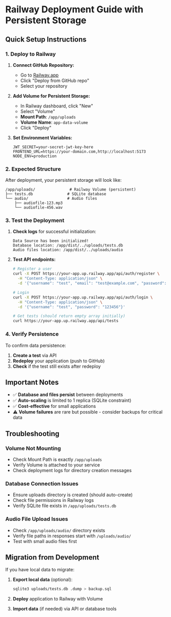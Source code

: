 # Railway Deployment Guide with Persistent Storage

## Quick Setup Instructions

### 1. Deploy to Railway

1. **Connect GitHub Repository:**

   - Go to [Railway.app](https://railway.app)
   - Click "Deploy from GitHub repo"
   - Select your repository

2. **Add Volume for Persistent Storage:**

   - In Railway dashboard, click "New"
   - Select "Volume"
   - **Mount Path**: `/app/uploads`
   - **Volume Name**: `app-data-volume`
   - Click "Deploy"

3. **Set Environment Variables:**
   ```
   JWT_SECRET=your-secret-jwt-key-here
   FRONTEND_URL=https://your-domain.com,http://localhost:5173
   NODE_ENV=production
   ```

### 2. Expected Structure

After deployment, your persistent storage will look like:

```
/app/uploads/               # Railway Volume (persistent)
├── tests.db               # SQLite database
└── audio/                 # Audio files
    ├── audiofile-123.mp3
    └── audiofile-456.wav
```

### 3. Test the Deployment

1. **Check logs** for successful initialization:

   ```
   Data Source has been initialized!
   Database location: /app/dist/../uploads/tests.db
   Audio files location: /app/dist/../uploads/audio
   ```

2. **Test API endpoints:**

   ```bash
   # Register a user
   curl -X POST https://your-app.up.railway.app/api/auth/register \
     -H "Content-Type: application/json" \
     -d '{"username": "test", "email": "test@example.com", "password": "123456"}'

   # Login
   curl -X POST https://your-app.up.railway.app/api/auth/login \
     -H "Content-Type: application/json" \
     -d '{"username": "test", "password": "123456"}'

   # Get tests (should return empty array initially)
   curl https://your-app.up.railway.app/api/tests
   ```

### 4. Verify Persistence

To confirm data persistence:

1. **Create a test** via API
2. **Redeploy** your application (push to GitHub)
3. **Check** if the test still exists after redeploy

## Important Notes

- ✅ **Database and files persist** between deployments
- ✅ **Auto-scaling** is limited to 1 replica (SQLite constraint)
- ✅ **Cost-effective** for small applications
- ⚠️ **Volume failures** are rare but possible - consider backups for critical data

## Troubleshooting

### Volume Not Mounting

- Check Mount Path is exactly `/app/uploads`
- Verify Volume is attached to your service
- Check deployment logs for directory creation messages

### Database Connection Issues

- Ensure uploads directory is created (should auto-create)
- Check file permissions in Railway logs
- Verify SQLite file exists in `/app/uploads/tests.db`

### Audio File Upload Issues

- Check `/app/uploads/audio/` directory exists
- Verify file paths in responses start with `/uploads/audio/`
- Test with small audio files first

## Migration from Development

If you have local data to migrate:

1. **Export local data** (optional):

   ```bash
   sqlite3 uploads/tests.db .dump > backup.sql
   ```

2. **Deploy** application to Railway with Volume

3. **Import data** (if needed) via API or database tools
